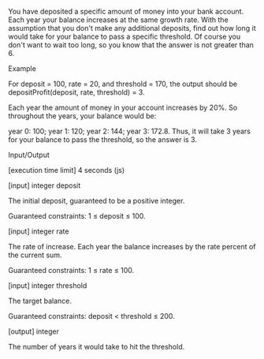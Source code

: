 You have deposited a specific amount of money into your bank account. Each year your balance increases at the same growth rate. With the assumption that you don't make any additional deposits, find out how long it would take for your balance to pass a specific threshold. Of course you don't want to wait too long, so you know that the answer is not greater than 6.

Example

For deposit = 100, rate = 20, and threshold = 170, the output should be
depositProfit(deposit, rate, threshold) = 3.

Each year the amount of money in your account increases by 20%. So throughout the years, your balance would be:

year 0: 100;
year 1: 120;
year 2: 144;
year 3: 172.8.
Thus, it will take 3 years for your balance to pass the threshold, so the answer is 3.

Input/Output

[execution time limit] 4 seconds (js)

[input] integer deposit

The initial deposit, guaranteed to be a positive integer.

Guaranteed constraints:
1 ≤ deposit ≤ 100.

[input] integer rate

The rate of increase. Each year the balance increases by the rate percent of the current sum.

Guaranteed constraints:
1 ≤ rate ≤ 100.

[input] integer threshold

The target balance.

Guaranteed constraints:
deposit < threshold ≤ 200.

[output] integer

The number of years it would take to hit the threshold.